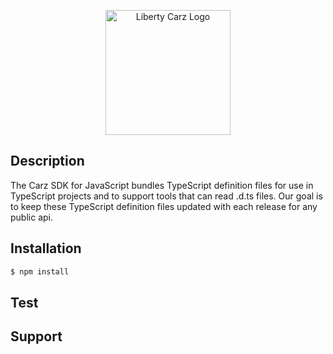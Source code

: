 <p align="center">
  <a href="https://libertycarz.com/" target="blank"><img src="https://libertycarz.com/wp-content/uploads/2023/02/logo.png" width="200" alt="Liberty Carz Logo" /></a>
</p>

## Description

The Carz SDK for JavaScript bundles TypeScript definition files for use in TypeScript projects and to support tools that can read .d.ts files. Our goal is to keep these TypeScript definition files updated with each release for any public api.

## Installation

```bash
$ npm install
```

## Test

## Support
